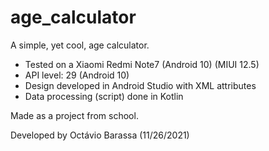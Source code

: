 # age_calculator
A simple, yet cool, age calculator.

- Tested on a Xiaomi Redmi Note7 (Android 10) (MIUI 12.5)
- API level: 29 (Android 10)
- Design developed in Android Studio with XML attributes
- Data processing (script) done in Kotlin

Made as a project from school.

Developed by Octávio Barassa (11/26/2021)
